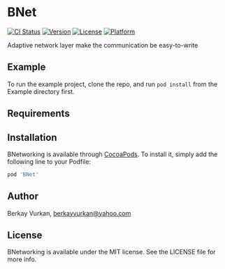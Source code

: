 # BNet

[![CI Status](https://img.shields.io/travis/brkyvrkn/BNet.svg?style=flat)](https://travis-ci.org/brkyvrkn/BNet)
[![Version](https://img.shields.io/cocoapods/v/BNet.svg?style=flat)](https://cocoapods.org/pods/BNet)
[![License](https://img.shields.io/cocoapods/l/BNet.svg?style=flat)](https://cocoapods.org/pods/BNet)
[![Platform](https://img.shields.io/cocoapods/p/BNet.svg?style=flat)](https://cocoapods.org/pods/BNet)

Adaptive network layer make the communication be easy-to-write

## Example

To run the example project, clone the repo, and run `pod install` from the Example directory first.

## Requirements

## Installation

BNetworking is available through [CocoaPods](https://cocoapods.org). To install
it, simply add the following line to your Podfile:

```ruby
pod 'BNet'
```

## Author

Berkay Vurkan, berkayvurkan@yahoo.com

## License

BNetworking is available under the MIT license. See the LICENSE file for more info.
